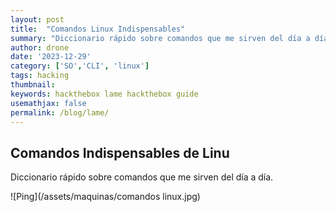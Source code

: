```yaml
---
layout: post
title:  "Comandos Linux Indispensables"
summary: "Diccionario rápido sobre comandos que me sirven del día a día."
author: drone
date: '2023-12-29'
category: ['SO','CLI', 'linux']
tags: hacking
thumbnail:
keywords: hackthebox lame hackthebox guide
usemathjax: false
permalink: /blog/lame/
---
```


## Comandos Indispensables de Linu

Diccionario rápido sobre comandos que me sirven del día a día.

  ![Ping](/assets/maquinas/comandos linux.jpg)
